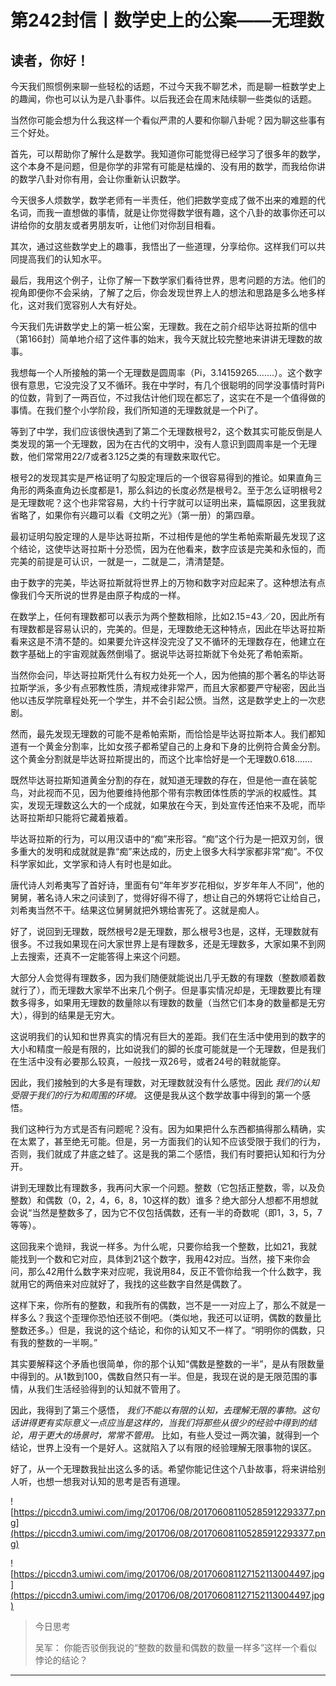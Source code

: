 # 第242封信丨数学史上的公案——无理数

## 读者，你好！

今天我们照惯例来聊一些轻松的话题，不过今天我不聊艺术，而是聊一桩数学史上的趣闻，你也可以认为是八卦事件。以后我还会在周末陆续聊一些类似的话题。

当然你可能会想为什么我这样一个看似严肃的人要和你聊八卦呢？因为聊这些事有三个好处。

首先，可以帮助你了解什么是数学。我知道你可能觉得已经学习了很多年的数学，这个本身不是问题，但是你学的非常有可能是枯燥的、没有用的数学，而我给你讲的数学八卦对你有用，会让你重新认识数学。

今天很多人烦数学，数学老师有一半责任，他们把数学变成了做不出来的难题的代名词，而我一直想做的事情，就是让你觉得数学很有趣，这个八卦的故事你还可以讲给你的女朋友或者男朋友听，让他们对你刮目相看。

其次，通过这些数学史上的趣事，我悟出了一些道理，分享给你。这样我们可以共同提高我们的认知水平。

最后，我用这个例子，让你了解一下数学家们看待世界，思考问题的方法。他们的视角即便你不会采纳，了解了之后，你会发现世界上人的想法和思路是多么地多样化，这对我们宽容别人大有好处。

今天我们先讲数学史上的第一桩公案，无理数。我在之前介绍毕达哥拉斯的信中（第166封）简单地介绍了这件事的始末，我今天就比较完整地来讲讲无理数的故事。

我想每一个人所接触的第一个无理数是圆周率（Pi，3.14159265.......）。这个数字很有意思，它没完没了又不循环。我在中学时，有几个很聪明的同学没事情时背Pi的位数，背到了一两百位，不过我估计他们现在都忘了，这实在不是一个值得做的事情。在我们整个小学阶段，我们所知道的无理数就是一个Pi了。

等到了中学，我们应该很快遇到了第二个无理数根号2，这个数其实可能反倒是人类发现的第一个无理数，因为在古代的文明中，没有人意识到圆周率是一个无理数，他们常常用22/7或者3.125之类的有理数来取代它。

根号2的发现其实是严格证明了勾股定理后的一个很容易得到的推论。如果直角三角形的两条直角边长度都是1，那么斜边的长度必然是根号2。至于怎么证明根号2是无理数呢？这个也非常容易，大约十行字就可以证明出来，篇幅原因，这里我就省略了，如果你有兴趣可以看《文明之光》（第一册）的第四章。

最初证明勾股定理的人是毕达哥拉斯，不过相传是他的学生希帕索斯最先发现了这个结论，这使毕达哥拉斯十分恐慌，因为在他看来，数字应该是完美和永恒的，而完美的前提是可认识，一就是一，二就是二，清清楚楚。

由于数字的完美，毕达哥拉斯就将世界上的万物和数字对应起来了。这种想法有点像我们今天所说的世界是由原子构成的一样。

在数学上，任何有理数都可以表示为两个整数相除，比如2.15=43／20，因此所有有理数都是容易认识的，完美的。但是，无理数绝无这种特点，因此在毕达哥拉斯看来这是不清不楚的。如果要允许这样没完没了又不循环的无理数存在，他建立在数字基础上的宇宙观就轰然倒塌了。据说毕达哥拉斯就下令处死了希帕索斯。

当然你会问，毕达哥拉斯凭什么有权力处死一个人，因为他搞的那个著名的毕达哥拉斯学派，多少有点邪教性质，清规戒律非常严，而且大家都要严守秘密，因此当他以违反学院章程处死一个学生，并不会引起公愤。当然，这是数学史上的一次悲剧。

然而，最先发现无理数的可能不是希帕索斯，而恰恰是毕达哥拉斯本人。我们都知道有一个黄金分割率，比如女孩子都希望自己的上身和下身的比例符合黄金分割。这个黄金分割就是毕达哥拉斯提出的，而这个比率恰好是一个无理数0.618.......

既然毕达哥拉斯知道黄金分割的存在，就知道无理数的存在，但是他一直在装鸵鸟，对此视而不见，因为他要维持他那个带有宗教团体性质的学派的权威性。其实，发现无理数这么大的一个成就，如果放在今天，到处宣传还怕来不及呢，而毕达哥拉斯却只能将它藏着掖着。

毕达哥拉斯的行为，可以用汉语中的“痴”来形容。“痴”这个行为是一把双刃剑，很多重大的发明和成就就是靠“痴”来达成的，历史上很多大科学家都非常“痴”。不仅科学家如此，文学家和诗人有时也是如此。

唐代诗人刘希夷写了首好诗，里面有句“年年岁岁花相似，岁岁年年人不同”，他的舅舅，著名诗人宋之问读到了，觉得好得不得了，想让自己的外甥将它让给自己，刘希夷当然不干。结果这位舅舅就把外甥给害死了。这就是痴人。

好了，说回到无理数，既然根号2是无理数，那么根号3也是，这样，无理数就有很多。不过我如果现在问大家世界上是有理数多，还是无理数多，大家如果不到网上去搜索，还真不一定能答得上来这个问题。

大部分人会觉得有理数多，因为我们随便就能说出几乎无数的有理数（整数顺着数就行了），而无理数大家举不出来几个例子。但是事实情况却是，无理数要比有理数多得多，如果用无理数的数量除以有理数的数量（当然它们本身的数量都是无穷大），得到的结果是无穷大。

这说明我们的认知和世界真实的情况有巨大的差距。我们在生活中使用到的数字的大小和精度一般是有限的，比如说我们的脚的长度可能就是一个无理数，但是我们在生活中没有必要那么较真，一般找一双26号，或者24号的鞋就能穿。

因此，我们接触到的大多是有理数，对无理数就没有什么感觉。因此 *我们的认知受限于我们的行为和周围的环境。* 这便是我从这个数学故事中得到的第一个感悟。

我们这种行为方式是否有问题呢？没有。因为如果把什么东西都搞得那么精确，实在太累了，甚至绝无可能。但是，另一方面我们的认知不应该受限于我们的行为，否则，我们就成了井底之蛙了。这是我的第二个感悟，我们有时要把认知和行为分开。

讲到无理数比有理数多，我再问大家一个问题。整数（它包括正整数，零，以及负整数）和偶数（0，2，4，6，8，10这样的数）谁多？绝大部分人想都不用想就会说“当然是整数多了，因为它不仅包括偶数，还有一半的奇数呢（即1，3，5，7等等）。

这回我来个诡辩，我说一样多。为什么呢，只要你给我一个整数，比如21，我就能找到一个数和它对应，具体到21这个数字，我用42对应。当然，接下来你会问，那么42用什么数字来对应呢，我说用84，反正不管你给我一个什么数字，我就用它的两倍来对应就好了，我找的这些数字自然是偶数了。

这样下来，你所有的整数，和我所有的偶数，岂不是一一对应上了，那么不就是一样多么？我这个歪理你恐怕还驳不倒吧。（类似地，我还可以证明，偶数的数量比整数还多。）但是，我说的这个结论，和你的认知又不一样了。“明明你的偶数，只有我的整数的一半啊。”

其实要解释这个矛盾也很简单，你的那个认知“偶数是整数的一半”，是从有限数量中得到的。从1数到100，偶数自然只有一半。但是，我现在说的是无限范围的事情，从我们生活经验得到的认知就不管用了。

因此，我得到了第三个感悟， *我们不能以有限的认知，去理解无限的事物。这句话讲得更有实际意义一点应当是这样的，当我们将那些从很少的经验中得到的结论，用于更大的场景时，常常不管用。* 比如，有些人受过一两次骗，就得到一个结论，世界上没有一个是好人。这就陷入了以有限的经验理解无限事物的误区。

好了，从一个无理数我扯出这么多的话。希望你能记住这个八卦故事，将来讲给别人听，也想一想我对认知的思考是否有道理。

![https://piccdn3.umiwi.com/img/201706/08/201706081105285912293377.png](https://piccdn3.umiwi.com/img/201706/08/201706081105285912293377.png)

![https://piccdn3.umiwi.com/img/201706/08/201706081127152113004497.jpg](https://piccdn3.umiwi.com/img/201706/08/201706081127152113004497.jpg)

> 今日思考
> 
> 吴军： 你能否驳倒我说的“整数的数量和偶数的数量一样多”这样一个看似悖论的结论？

---
